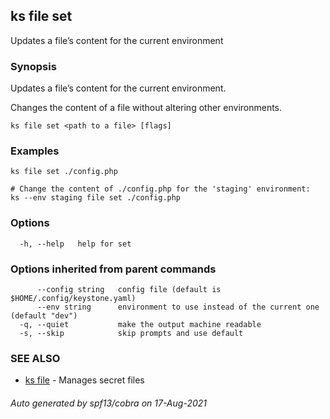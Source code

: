 ## ks file set

Updates a file’s content for the current environment

### Synopsis

Updates a file’s content for the current environment.

Changes the content of a file without altering other environments.


```
ks file set <path to a file> [flags]
```

### Examples

```
ks file set ./config.php

# Change the content of ./config.php for the 'staging' environment:
ks --env staging file set ./config.php

```

### Options

```
  -h, --help   help for set
```

### Options inherited from parent commands

```
      --config string   config file (default is $HOME/.config/keystone.yaml)
      --env string      environment to use instead of the current one (default "dev")
  -q, --quiet           make the output machine readable
  -s, --skip            skip prompts and use default
```

### SEE ALSO

* [ks file](ks_file.md)	 - Manages secret files

###### Auto generated by spf13/cobra on 17-Aug-2021
